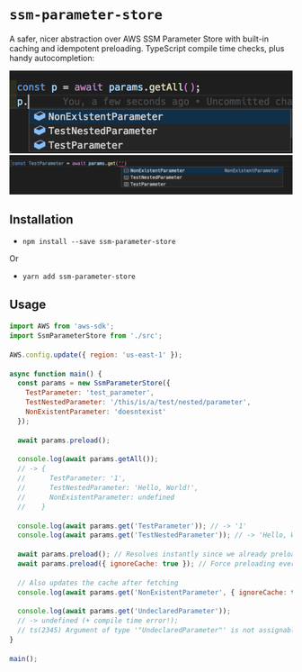 # `ssm-parameter-store`

A safer, nicer abstraction over AWS SSM Parameter Store with built-in caching and idempotent preloading.
TypeScript compile time checks, plus handy autocompletion:

![](docs/autocomplete-1.png)
![](docs/autocomplete-2.png)

## Installation

- `npm install --save ssm-parameter-store`

Or

- `yarn add ssm-parameter-store`

## Usage

```js
import AWS from 'aws-sdk';
import SsmParameterStore from './src';

AWS.config.update({ region: 'us-east-1' });

async function main() {
  const params = new SsmParameterStore({
    TestParameter: 'test_parameter',
    TestNestedParameter: '/this/is/a/test/nested/parameter',
    NonExistentParameter: 'doesntexist'
  });

  await params.preload();

  console.log(await params.getAll());
  // -> {
  //      TestParameter: '1',
  //      TestNestedParameter: 'Hello, World!',
  //      NonExistentParameter: undefined
  //    }

  console.log(await params.get('TestParameter')); // -> '1'
  console.log(await params.get('TestNestedParameter')); // -> 'Hello, World!'

  await params.preload(); // Resolves instantly since we already preloaded
  await params.preload({ ignoreCache: true }); // Force preloading everything again

  // Also updates the cache after fetching
  console.log(await params.get('NonExistentParameter', { ignoreCache: true })); // -> undefined

  console.log(await params.get('UndeclaredParameter'));
  // -> undefined (+ compile time error!);
  // ts(2345) Argument of type '"UndeclaredParameter"' is not assignable to parameter of type '"TestParameter" | "TestNestedParameter" | "NonExistentParameter"
}

main();
```
